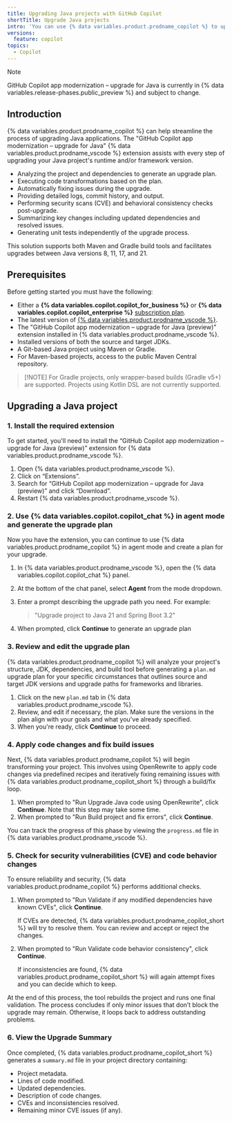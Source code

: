 ```yaml
---
title: Upgrading Java projects with GitHub Copilot
shortTitle: Upgrade Java projects
intro: 'You can use {% data variables.product.prodname_copilot %} to upgrade your Maven and Gradle Java applications.'
versions:
  feature: copilot
topics:
  - Copilot
---
```


> [!NOTE]
> GitHub Copilot app modernization – upgrade for Java is currently in {% data variables.release-phases.public_preview %} and subject to change.

## Introduction

{% data variables.product.prodname_copilot %} can help streamline the process of upgrading Java applications. The "GitHub Copilot app modernization – upgrade for Java" {% data variables.product.prodname_vscode %} extension assists with every step of upgrading your Java project's runtime and/or framework version.

* Analyzing the project and dependencies to generate an upgrade plan.
* Executing code transformations based on the plan.
* Automatically fixing issues during the upgrade.
* Providing detailed logs, commit history, and output.
* Performing security scans (CVE) and behavioral consistency checks post-upgrade.
* Summarizing key changes including updated dependencies and resolved issues.
* Generating unit tests independently of the upgrade process.

This solution supports both Maven and Gradle build tools and facilitates upgrades between Java versions 8, 11, 17, and 21.

## Prerequisites

Before getting started you must have the following:

* Either a **{% data variables.copilot.copilot_for_business %}** or **{% data variables.copilot.copilot_enterprise %}** [subscription plan](/copilot/about-github-copilot/subscription-plans-for-github-copilot).
* The latest version of [{% data variables.product.prodname_vscode %}](https://code.visualstudio.com/).
* The "GitHub Copilot app modernization – upgrade for Java (preview)" extension installed in {% data variables.product.prodname_vscode %}.
* Installed versions of both the source and target JDKs.
* A Git-based Java project using Maven or Gradle.
* For Maven-based projects, access to the public Maven Central repository.

>[!NOTE] For Gradle projects, only wrapper-based builds (Gradle v5+) are supported. Projects using Kotlin DSL are not currently supported.

## Upgrading a Java project

### 1. Install the required extension

To get started, you'll need to install the “GitHub Copilot app modernization – upgrade for Java (preview)” extension for {% data variables.product.prodname_vscode %}.

1. Open {% data variables.product.prodname_vscode %}.
1. Click on “Extensions”.
1. Search for “GitHub Copilot app modernization – upgrade for Java (preview)” and click “Download”.
1. Restart {% data variables.product.prodname_vscode %}.

### 2. Use {% data variables.copilot.copilot_chat %} in agent mode and generate the upgrade plan

Now you have the extension, you can continue to use {% data variables.product.prodname_copilot %} in agent mode and create a plan for your upgrade.

1. In {% data variables.product.prodname_vscode %}, open the {% data variables.copilot.copilot_chat %} panel.
1. At the bottom of the chat panel, select **Agent** from the mode dropdown.
1. Enter a prompt describing the upgrade path you need. For example:

   > "Upgrade project to Java 21 and Spring Boot 3.2"

1. When prompted, click **Continue** to generate an upgrade plan

### 3. Review and edit the upgrade plan

{% data variables.product.prodname_copilot %} will analyze your project's structure, JDK, dependencies, and build tool before generating a `plan.md` upgrade plan for your specific circumstances that outlines source and target JDK versions and upgrade paths for frameworks and libraries.

1. Click on the new `plan.md` tab in {% data variables.product.prodname_vscode %}.
1. Review, and edit if necessary, the plan. Make sure the versions in the plan align with your goals and what you've already specified.
1. When you're ready, click **Continue** to proceed.

### 4. Apply code changes and fix build issues

Next, {% data variables.product.prodname_copilot %} will begin transforming your project. This involves using OpenRewrite to apply code changes via predefined recipes and iteratively fixing remaining issues with {% data variables.product.prodname_copilot_short %} through a build/fix loop.

1. When prompted to "Run Upgrade Java code using OpenRewrite", click **Continue**. Note that this step may take some time.
1. When prompted to "Run Build project and fix errors", click **Continue**.

You can track the progress of this phase by viewing the `progress.md` file in {% data variables.product.prodname_vscode %}.

### 5. Check for security vulnerabilities (CVE) and code behavior changes

To ensure reliability and security, {% data variables.product.prodname_copilot %} performs additional checks.

1. When prompted to "Run Validate if any modified dependencies have known CVEs", click **Continue**.

   If CVEs are detected, {% data variables.product.prodname_copilot_short %} will try to resolve them. You can review and accept or reject the changes.
1. When prompted to "Run Validate code behavior consistency", click **Continue**.

   If inconsistencies are found, {% data variables.product.prodname_copilot_short %} will again attempt fixes and you can decide which to keep.

At the end of this process, the tool rebuilds the project and runs one final validation. The process concludes if only minor issues that don’t block the upgrade may remain. Otherwise, it loops back to address outstanding problems.

### 6. View the Upgrade Summary

Once completed, {% data variables.product.prodname_copilot_short %} generates a `summary.md` file in your project directory containing:

* Project metadata.
* Lines of code modified.
* Updated dependencies.
* Description of code changes.
* CVEs and inconsistencies resolved.
* Remaining minor CVE issues (if any).
